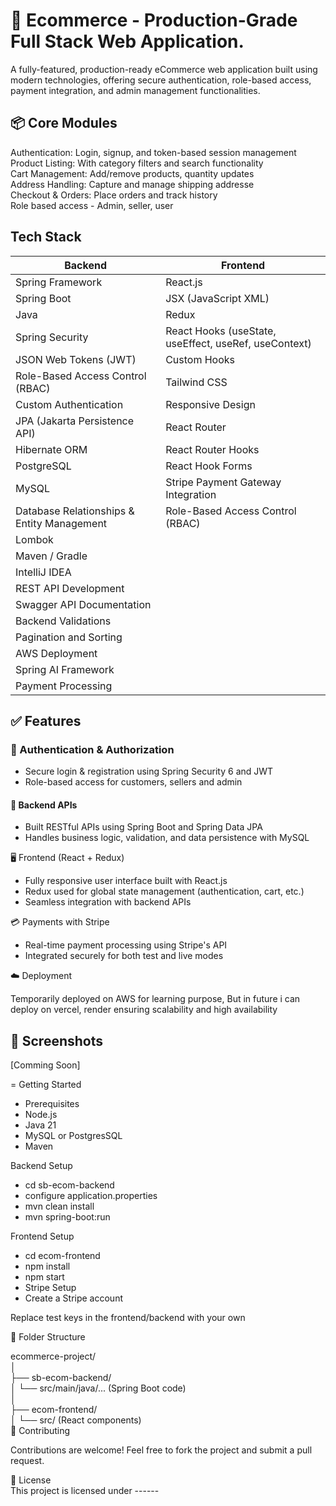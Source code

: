 # 🛒 Ecommerce - Production-Grade Full Stack Web Application.  
A fully-featured, production-ready eCommerce web application built using modern technologies, offering secure authentication, role-based access, payment integration, and admin management functionalities.

## 📦 Core Modules

Authentication: Login, signup, and token-based session management  
Product Listing: With category filters and search functionality  
Cart Management: Add/remove products, quantity updates  
Address Handling: Capture and manage shipping addresse  
Checkout & Orders: Place orders and track history  
Role based access - Admin, seller, user  

## Tech Stack

| **Backend**                                         | **Frontend**                                         |
|-----------------------------------------------------|------------------------------------------------------|
| Spring Framework                                    | React.js                                             |
| Spring Boot                                         | JSX (JavaScript XML)                                 |
| Java                                                | Redux                                                |
| Spring Security                                     | React Hooks (useState, useEffect, useRef, useContext)|
| JSON Web Tokens (JWT)                               | Custom Hooks                                         |
| Role-Based Access Control (RBAC)                    | Tailwind CSS                                         |
| Custom Authentication                               | Responsive Design                                    |
| JPA (Jakarta Persistence API)                       | React Router                                         |
| Hibernate ORM                                       | React Router Hooks                                   |
| PostgreSQL                                          | React Hook Forms                                     |
| MySQL                                               | Stripe Payment Gateway Integration                   |
| Database Relationships & Entity Management          | Role-Based Access Control (RBAC)                     |
| Lombok                                              |                                                      |
| Maven / Gradle                                      |                                                      |
| IntelliJ IDEA                                       |                                                      |
| REST API Development                                |                                                      |
| Swagger API Documentation                           |                                                      |
| Backend Validations                                 |                                                      |
| Pagination and Sorting                              |                                                      |
| AWS Deployment                                      |                                                      |
| Spring AI Framework                                 |                                                      |
| Payment Processing                                  |                                                      |


## ✅ Features

### 🔐 Authentication & Authorization  
   - Secure login & registration using Spring Security 6 and JWT  
   - Role-based access for customers, sellers and admin  

#### 🔄 Backend APIs  
  - Built RESTful APIs using Spring Boot and Spring Data JPA  
  - Handles business logic, validation, and data persistence with MySQL  

🖥️ Frontend (React + Redux)  
  - Fully responsive user interface built with React.js
  - Redux used for global state management (authentication, cart, etc.)  
  - Seamless integration with backend APIs

💳 Payments with Stripe  
  - Real-time payment processing using Stripe's API  
  - Integrated securely for both test and live modes

☁️ Deployment

Temporarily deployed on AWS for learning purpose, But in future i can deploy on vercel, render ensuring scalability and high availability

## 📸 Screenshots  
[Comming Soon]

= Getting Started

 - Prerequisites  
 - Node.js  
 - Java 21  
 - MySQL or PostgresSQL  
 - Maven  
 
Backend Setup

- cd sb-ecom-backend  
- configure application.properties  
- mvn clean install  
- mvn spring-boot:run  

Frontend Setup

- cd ecom-frontend  
- npm install  
- npm start  
- Stripe Setup  
- Create a Stripe account  

Replace test keys in the frontend/backend with your own

📂 Folder Structure

 ecommerce-project/  
 │  
 ├── sb-ecom-backend/  
 │   └── src/main/java/... (Spring Boot code)  
 │  
 ├── ecom-frontend/  
 │   └── src/ (React components)  
 🤝 Contributing  
 
Contributions are welcome! Feel free to fork the project and submit a pull request.

📃 License  
This project is licensed under ------
